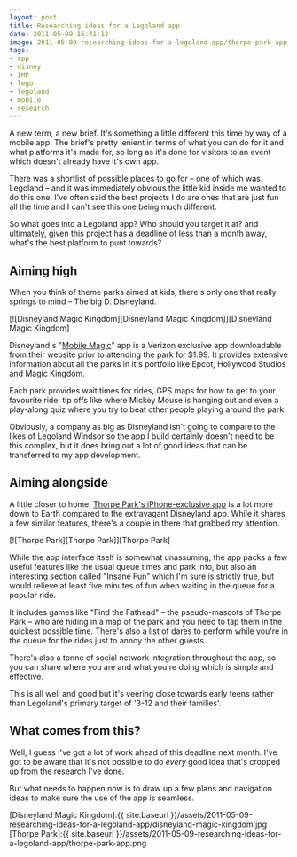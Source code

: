 ```yaml
---
layout: post
title: Researching ideas for a Legoland app
date: 2011-05-09 16:41:12
image: 2011-05-09-researching-ideas-for-a-legoland-app/thorpe-park-app.png
tags:
- app
- disney
- IMP
- lego
- legoland
- mobile
- research
---
```

A new term, a new brief. It's something a little different this time by way of a mobile app. The brief's pretty lenient in terms of what you can do for it and what platforms it's made for, so long as it's done for visitors to an event which doesn't already have it's own app. 

There was a shortlist of possible places to go for – one of which was Legoland – and it was immediately obvious the little kid inside me wanted to do this one. I've often said the best projects I do are ones that are just fun all the time and I can't see this one being much different.

So what goes into a Legoland app? Who should you target it at? and ultimately, given this project has a deadline of less than a month away, what's the best platform to punt towards?

## Aiming high

When you think of theme parks aimed at kids, there's only one that really springs to mind – The big D. Disneyland.

[![Disneyland Magic Kingdom][Disneyland Magic Kingdom]][Disneyland Magic Kingdom]

Disneyland's "[Mobile Magic][Mobile Magic]" app is a Verizon exclusive app downloadable from their website prior to attending the park for $1.99. It provides extensive information about all the parks in it's portfolio like Epcot, Hollywood Studios and Magic Kingdom. 

Each park provides wait times for rides, GPS maps for how to get to your favourite ride, tip offs like where Mickey Mouse is hanging out and even a play-along quiz where you try to beat other people playing around the park. 

Obviously, a company as big as Disneyland isn't going to compare to the likes of Legoland Windsor so the app I build certainly doesn't need to be this complex, but it does bring out a lot of good ideas that can be transferred to my app development.

## Aiming alongside

A little closer to home, [Thorpe Park's iPhone-exclusive app][Thorpe Park App] is a lot more down to Earth compared to the extravagant Disneyland app. While it shares a few similar features, there's a couple in there that grabbed my attention.

[![Thorpe Park][Thorpe Park]][Thorpe Park]

While the app interface itself is somewhat unassuming, the app packs a few useful features like the usual queue times and park info, but also an interesting section called "Insane Fun" which I'm sure is strictly true, but would relieve at least five minutes of fun when waiting in the queue for a popular ride. 

It includes games like "Find the Fathead" – the pseudo-mascots of Thorpe Park – who are hiding in a map of the park and you need to tap them in the quickest possible time. There's also a list of dares to perform while you're in the queue for the rides just to annoy the other guests.

There's also a tonne of social network integration throughout the app, so you can share where you are and what you're doing which is simple and effective. 

This is all well and good but it's veering close towards early teens rather than Legoland's primary target of '3-12 and their families'.

## What comes from this?

Well, I guess I've got a lot of work ahead of this deadline next month. I've got to be aware that it's not possible to do *every* good idea that's cropped up from the research I've done. 

But what needs to happen now is to draw up a few plans and navigation ideas to make sure the use of the app is seamless. 

[Disneyland Magic Kingdom]:{{ site.baseurl }}/assets/2011-05-09-researching-ideas-for-a-legoland-app/disneyland-magic-kingdom.jpg
[Thorpe Park]:{{ site.baseurl }}/assets/2011-05-09-researching-ideas-for-a-legoland-app/thorpe-park-app.png

[Mobile Magic]:http://disneyparksmobile.com/mobilemagic/
[Thorpe Park App]:http://www.thorpepark.com/plan-your-visit/thorpe-park-official-app.aspx